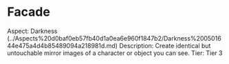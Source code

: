 # Facade

Aspect: Darkness (../Aspects%20d0baf0eb57fb40d1a0ea6e960f1847b2/Darkness%200501644e475a4d4b85489094a218981d.md)
Description: Create identical but untouchable mirror images of a character or object you can see.
Tier: Tier 3